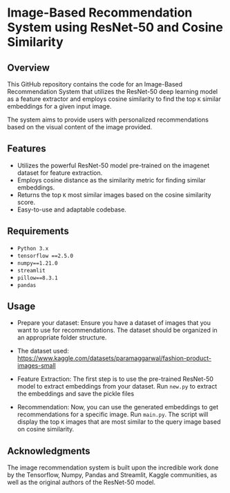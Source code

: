 # Image-Based Recommendation System using ResNet-50 and Cosine Similarity

## Overview

This GitHub repository contains the code for an Image-Based Recommendation System that utilizes the ResNet-50 deep learning model as a feature extractor and employs cosine similarity to find the top ```K``` similar embeddings for a given input image. 

The system aims to provide users with personalized recommendations based on the visual content of the image provided.

## Features
- Utilizes the powerful ResNet-50 model pre-trained on the imagenet dataset for feature extraction.
- Employs cosine distance as the similarity metric for finding similar embeddings.
- Returns the top ```K``` most similar images based on the cosine similarity score.
- Easy-to-use and adaptable codebase.

## Requirements

- ```Python 3.x```
- ```tensorflow ==2.5.0```
- ```numpy==1.21.0```
- ```streamlit```
- ```pillow==8.3.1```
- ```pandas```

## Usage
- Prepare your dataset: Ensure you have a dataset of images that you want to use for recommendations. The dataset should be organized in an appropriate folder structure.
- The dataset used: https://www.kaggle.com/datasets/paramaggarwal/fashion-product-images-small

- Feature Extraction: The first step is to use the pre-trained ResNet-50 model to extract embeddings from your dataset. Run ```new.py``` to extract the embeddings and save the pickle files

- Recommendation: Now, you can use the generated embeddings to get recommendations for a specific image. Run ```main.py```. The script will display the top ```K``` images that are most similar to the query image based on cosine similarity.


## Acknowledgments
The image recommendation system is built upon the incredible work done by the Tensorflow, Numpy, Pandas and Streamlit, Kaggle communities, as well as the original authors of the ResNet-50 model.
